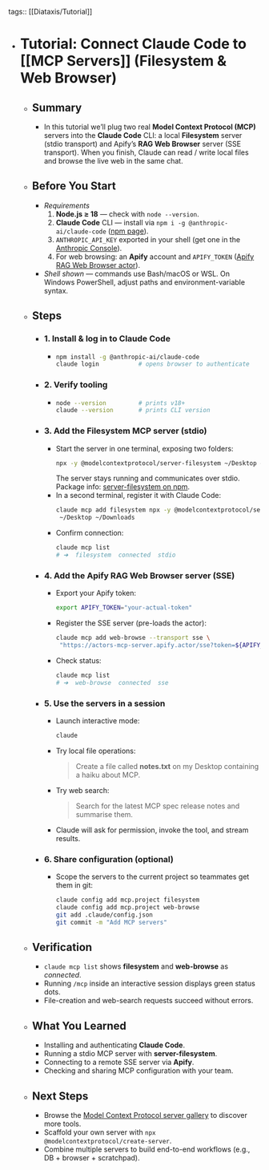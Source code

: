 tags:: [[Diataxis/Tutorial]]

- # Tutorial: Connect Claude Code to [[MCP Servers]] (Filesystem & Web Browser)
	- ## Summary
		- In this tutorial we’ll plug two real **Model Context Protocol (MCP)** servers into the **Claude Code** CLI: a local **Filesystem** server (stdio transport) and Apify’s **RAG Web Browser** server (SSE transport). When you finish, Claude can read / write local files and browse the live web in the same chat.
	- ## Before You Start
		- *Requirements*  
		  1. **Node.js ≥ 18** — check with `node --version`.  
		  2. **Claude Code** CLI — install via `npm i -g @anthropic-ai/claude-code` ([npm page](https://www.npmjs.com/package/@anthropic-ai/claude-code)).  
		  3. `ANTHROPIC_API_KEY` exported in your shell (get one in the [Anthropic Console](https://console.anthropic.com)).  
		  4. For web browsing: an **Apify** account and `APIFY_TOKEN` ([Apify RAG Web Browser actor](https://apify.com/apify/rag-web-browser)).
		- *Shell shown* — commands use Bash/macOS or WSL. On Windows PowerShell, adjust paths and environment-variable syntax.
	- ## Steps
		- ### 1. Install & log in to Claude Code
			- ~~~bash
			  npm install -g @anthropic-ai/claude-code
			  claude login           # opens browser to authenticate
			  ~~~
		- ### 2. Verify tooling
			- ~~~bash
			  node --version         # prints v18+  
			  claude --version       # prints CLI version
			  ~~~
		- ### 3. Add the **Filesystem** MCP server (stdio)
			- Start the server in one terminal, exposing two folders:  
			  ~~~bash
			  npx -y @modelcontextprotocol/server-filesystem ~/Desktop ~/Downloads
			  ~~~  
			  The server stays running and communicates over stdio. Package info: [server-filesystem on npm](https://www.npmjs.com/package/@modelcontextprotocol/server-filesystem).
			- In a second terminal, register it with Claude Code:  
			  ~~~bash
			  claude mcp add filesystem npx -y @modelcontextprotocol/server-filesystem \
			   ~/Desktop ~/Downloads
			  ~~~
			- Confirm connection:  
			  ~~~bash
			  claude mcp list
			  # ➜  filesystem  connected  stdio
			  ~~~
		- ### 4. Add the **Apify RAG Web Browser** server (SSE)
			- Export your Apify token:  
			  ~~~bash
			  export APIFY_TOKEN="your-actual-token"
			  ~~~
			- Register the SSE server (pre-loads the actor):  
			  ~~~bash
			  claude mcp add web-browse --transport sse \
			   "https://actors-mcp-server.apify.actor/sse?token=${APIFY_TOKEN}&actors=apify/rag-web-browser"
			  ~~~
			- Check status:  
			  ~~~bash
			  claude mcp list
			  # ➜  web-browse  connected  sse
			  ~~~
		- ### 5. Use the servers in a session
			- Launch interactive mode:  
			  ~~~bash
			  claude
			  ~~~
			- Try local file operations:  
			  > Create a file called **notes.txt** on my Desktop containing a haiku about MCP.
			- Try web search:  
			  > Search for the latest MCP spec release notes and summarise them.
			- Claude will ask for permission, invoke the tool, and stream results.
		- ### 6. Share configuration (optional)
			- Scope the servers to the current project so teammates get them in git:  
			  ~~~bash
			  claude config add mcp.project filesystem
			  claude config add mcp.project web-browse
			  git add .claude/config.json
			  git commit -m "Add MCP servers"
			  ~~~
	- ## Verification
		- `claude mcp list` shows **filesystem** and **web-browse** as *connected*.
		- Running `/mcp` inside an interactive session displays green status dots.
		- File-creation and web-search requests succeed without errors.
	- ## What You Learned
		- Installing and authenticating **Claude Code**.
		- Running a stdio MCP server with **server-filesystem**.
		- Connecting to a remote SSE server via **Apify**.
		- Checking and sharing MCP configuration with your team.
	- ## Next Steps
		- Browse the [Model Context Protocol server gallery](https://modelcontext.org/servers) to discover more tools.
		- Scaffold your own server with `npx @modelcontextprotocol/create-server`.
		- Combine multiple servers to build end-to-end workflows (e.g., DB + browser + scratchpad).